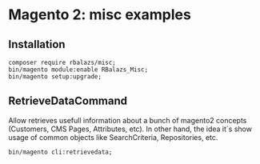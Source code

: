 # Magento 2: misc examples

## Installation
```
composer require rbalazs/misc;
bin/magento module:enable RBalazs_Misc;
bin/magento setup:upgrade;
```
## RetrieveDataCommand

Allow retrieves usefull information about a bunch of magento2 concepts (Customers, CMS Pages, Attributes, etc).
In other hand, the idea it´s show usage of common objects like SearchCriteria, Repositories, etc.

```
bin/magento cli:retrievedata;
```
